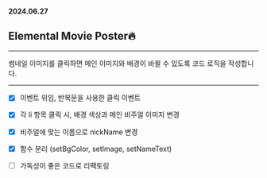 #### 2024.06.27
## Elemental Movie Poster🔥

---

썸네일 이미지를 클릭하면 메인 이미지와 배경이 바뀔 수 있도록 코드 로직을 작성합니다.


---
- [X] 이벤트 위임, 반복문을 사용한 클릭 이벤트
- [X] 각 li 항목 클릭 시, 배경 색상과 메인 비주얼 이미지 변경
- [X] 비주얼에 맞는 이름으로 nickName 변경
- [X] 함수 분리 (setBgColor, setImage, setNameText)
- [ ] 가독성이 좋은 코드로 리팩토링







